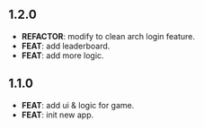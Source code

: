 ## 1.2.0

 - **REFACTOR**: modify to clean arch login feature.
 - **FEAT**: add leaderboard.
 - **FEAT**: add more logic.

## 1.1.0

 - **FEAT**: add ui & logic for game.
 - **FEAT**: init new app.

